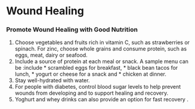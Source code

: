 # Wound Healing
### Promote Wound Healing with Good Nutrition

1. Choose vegetables and fruits rich in vitamin C, such as strawberries or spinach. For  zinc, choose whole grains and consume protein, such as eggs, meat, dairy or seafood.
2. Include a source of protein at each meal or snack. A sample menu can be :include 
		* scrambled eggs for breakfast, 
				* black bean tacos for lunch, 
								* yogurt or cheese for a snack and 
							* chicken at dinner. 
6. Stay well-hydrated with water.
7. For people with diabetes, control blood sugar levels to help prevent wounds from developing and to support healing and recovery.
8.   Yoghurt and whey drinks can also provide an option for fast recovery .